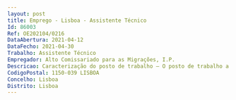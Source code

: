 ```yaml
--- 
layout: post
title: Emprego - Lisboa - Assistente Técnico
Id: 86003
Ref: OE202104/0216
DataAbertura: 2021-04-12
DataFecho: 2021-04-30
Trabalho: Assistente Técnico
Empregador: Alto Comissariado para as Migrações, I.P.
Descricao: Caracterização do posto de trabalho — O posto de trabalho a preencher corresponde aoexercício de funções da carreira categoria de assistente técnico Referência 1 — CICDR AT 01 2020.Comissão para a Igualdade e Contra a Discriminação Racial — 1 posto de trabalho  Caracterização do Posto de Trabalho — O posto de trabalho a ocupar caracteriza  se pelo exercício defunções na carreira e categoria de assistente técnico, tal como descrito no n.º 2 do artigo 88.º daLTFP e de acordo, designadamente, com as seguintes tarefas 1) Gestão documental e apoio administrativo,2) Processamento de todas as entradas e saídas de expedientes do gabinete que dá apoiotécnico e administrativo à Comissão para a Igualdade e Contra a Discriminação Racial 3) Atendimento e registo de contactos telefónicos 4) Acompanhamento do inventário de material promocional da CICDR 5) Gestão de material de economato 6) Gestão do correio eletrónico da CICDR 7) Gestão de arquivo físico e digital.8) Outras tarefas diretamente relacionadas com o apoio à Comissão para a Igualdade e Contraa Discriminação Racial.Perfil de competências preferenciais — Detentor a dos conhecimentos e experiência profissional adequados para o desempenho das atividades inerentes ao posto de trabalho identificado Domínio base do Office  Sensibilidade para a temática da discriminação racial  Gosto pelo trabalhoem equipa e motivação para trabalhar numa equipa intercultural  Capacidade para concretizar comeficácia e eficiência os objetivos do serviço e as tarefas que lhe são distribuídas  Capacidade paraorganizar a sua atividade, definir prioridades e realizá las de forma metódica  Capacidade de seajustar à mudança e a novos desafios profissionais  Capacidade de comunicação verbal e escrita Capacidade de resistência à pressão e contrariedade.
CodigoPostal: 1150-039 LISBOA
Concelho: Lisboa
Distrito: Lisboa
--- 
```

